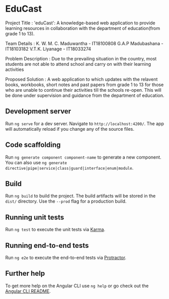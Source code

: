 # EduCast

Project Title : 'eduCast': A knowledge-based web application to provide learning resources in collaboration with the department of education(from grade 1 to 13).

Team Details : K. W. M. C. Maduwantha - IT18100808 
               G.A.P Madubashana - IT18103182 
               V.T.K. Liyanage - IT18033274

Problem Description : Due to the prevailing situation in the country, most students are not able to attend school and carry on with their learning activities

Proposed Solution : A web application to which updates with the relavent books, workbooks, short notes and past papers from grade 1 to 13 for those who are unable to continue their activities till the schools re-open. This will be done under supervision and guidance from the department of education.

## Development server

Run `ng serve` for a dev server. Navigate to `http://localhost:4200/`. The app will automatically reload if you change any of the source files.

## Code scaffolding

Run `ng generate component component-name` to generate a new component. You can also use `ng generate directive|pipe|service|class|guard|interface|enum|module`.

## Build

Run `ng build` to build the project. The build artifacts will be stored in the `dist/` directory. Use the `--prod` flag for a production build.

## Running unit tests

Run `ng test` to execute the unit tests via [Karma](https://karma-runner.github.io).

## Running end-to-end tests

Run `ng e2e` to execute the end-to-end tests via [Protractor](http://www.protractortest.org/).

## Further help

To get more help on the Angular CLI use `ng help` or go check out the [Angular CLI README](https://github.com/angular/angular-cli/blob/master/README.md).

